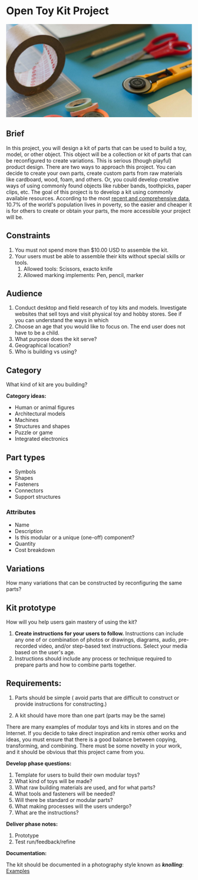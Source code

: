 # Open Toy Kit Project

![Paper cutting tools and tape](/assets/jo-szczepanska-57782.jpg)

## Brief

In this project, you will design a kit of parts that can be used to build a toy, model, or other object. This object will be a collection or kit of parts that can be reconfigured to create variations. This is serious \(though playful\) product design. There are two ways to approach this project. You can decide to create your own parts, create custom parts from raw materials like cardboard, wood, foam, and others. Or, you could develop creative ways of using commonly found objects like rubber bands, toothpicks, paper clips, etc. The goal of this project is to develop a kit using commonly available resources. According to the most [recent and comprehensive data](http://www.worldbank.org/en/publication/poverty-and-shared-prosperity), 10.7% of the world's population lives in poverty, so the easier and cheaper it is for others to create or obtain your parts, the more accessible your project will be.

## Constraints

1. You must not spend more than $10.00 USD to assemble the kit.
2. Your users must be able to assemble their kits without special skills or tools.
   1. Allowed tools: Scissors, exacto knife
   2. Allowed marking implements: Pen, pencil, marker

## Audience

1. Conduct desktop and field research of toy kits and models. Investigate websites that sell toys and visit physical toy and hobby stores. See if you can understand the ways in which 
2. Choose an age that you would like to focus on. The end user does not have to be a child.
3. What purpose does the kit serve?
4. Geographical location?
5. Who is building vs using?

## Category

What kind of kit are you building?

**Category ideas:**

* Human or animal figures
* Architectural models
* Machines
* Structures and shapes
* Puzzle or game
* Integrated electronics

## Part types

* Symbols
* Shapes
* Fasteners
* Connectors
* Support structures

### Attributes

* Name
* Description
* Is this modular or a unique \(one-off\) component?
* Quantity
* Cost breakdown

## Variations

How many variations that can be constructed by reconfiguring the same parts?

## Kit prototype

How will you help users gain mastery of using the kit?

1. **Create instructions for your users to follow.** Instructions can include any one of or combination of photos or drawings, diagrams, audio, pre-recorded video, and/or step-based text instructions. Select your media based on the user's age.
2. Instructions should include any process or technique required to prepare parts and how to combine parts together. 



## Requirements:

1. Parts should be simple \( avoid parts that are difficult to construct or provide instructions for constructing.\)

2. A kit should have more than one part \(parts may be the same\)

There are many examples of modular toys and kits in stores and on the Internet. If you decide to take direct inspiration and remix other works and ideas, you must ensure that there is a good balance between copying, transforming, and combining. There must be some novelty in your work, and it should be obvious that this project came from you.

**Develop phase questions:**

1. Template for users to build their own modular toys?
2. What kind of toys will be made?
3. What raw building materials are used, and for what parts?
4. What tools and fasteners will be needed?
5. Will there be standard or modular parts?
6. What making processes will the users undergo?
7. What are the instructions?

**Deliver phase notes:**

1. Prototype
2. Test run/feedback/refine

**Documentation:**

The kit should be documented in a photography style known as _**knolling**_: [Examples](http://theultralinx.com/2013/09/50-amazing-examples-knolling-photography/)

